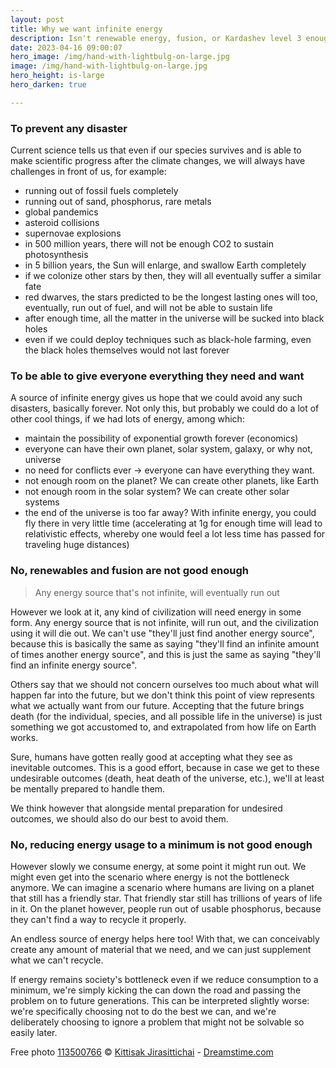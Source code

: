 ```yaml
---
layout: post
title: Why we want infinite energy
description: Isn't renewable energy, fusion, or Kardashev level 3 enough?
date: 2023-04-16 09:00:07
hero_image: /img/hand-with-lightbulg-on-large.jpg
image: /img/hand-with-lightbulg-on-large.jpg
hero_height: is-large
hero_darken: true

---
```

[//]: # (tags: bulma-clean-theme jekyll blog)
[//]: # (Vlad: the 'tags' parameter is really nice. Not exactly sure what it does or how it can be used, but at least it adds nice looking labels)

[//]: # (series: example_blog_series)
[//]: # (Vlad: the series parameter above could be really useful. It can work like a table of contents or site map)

### To prevent any disaster

Current science tells us that even if our species survives and is able to make scientific 
progress after the climate changes, we will always have challenges in front of us, for example:

* running out of fossil fuels completely
* running out of sand, phosphorus, rare metals
* global pandemics
* asteroid collisions
* supernovae explosions
* in 500 million years, there will not be enough CO2 to sustain photosynthesis
* in 5 billion years, the Sun will enlarge, and swallow Earth completely
* if we colonize other stars by then, they will all eventually suffer a similar fate
* red dwarves, the stars predicted to be the longest lasting ones will too, eventually, run out of fuel, and will not be able to sustain life
* after enough time, all the matter in the universe will be sucked into black holes
* even if we could deploy techniques such as black-hole farming, even the black holes themselves would not last forever


### To be able to give everyone everything they need and want
A source of infinite energy gives us hope that we could avoid any such disasters, 
basically forever. Not only this, but probably we could do a lot of other cool things, 
if we had lots of energy, among which:

* maintain the possibility of exponential growth forever (economics)
* everyone can have their own planet, solar system, galaxy, or why not, universe
* no need for conflicts ever -> everyone can have everything they want.
* not enough room on the planet? We can create other planets, like Earth
* not enough room in the solar system? We can create other solar systems
* the end of the universe is too far away? With infinite energy, you could fly there in very little 
time (accelerating at 1g for enough time will lead to relativistic effects, whereby one would feel a lot less time has passed for traveling huge distances)


### No, renewables and fusion are not good enough
> Any energy source that's not infinite, will eventually run out

However we look at it, any kind of civilization will need energy in some form.
Any energy source that is not infinite, will run out, and the civilization using it will die out.
We can't use "they'll just find another energy source", because this is basically the same as saying
"they'll find an infinite amount of times another energy source", and this is just the same as saying
"they'll find an infinite energy source".


Others say that we should not concern ourselves too much about what will happen far into the future, 
but we don't think this point of view represents what we actually want from our future. Accepting that
the future brings death (for the individual, species, and all possible life in the universe) is just something
we got accustomed to, and extrapolated from how life on Earth works.


Sure, humans have gotten really good at accepting what they see as inevitable outcomes. This is a good effort,
because in case we get to these undesirable outcomes (death, heat death of the universe, etc.), we'll at least
be mentally prepared to handle them. 


We think however that alongside mental preparation for undesired outcomes, we should also do our best to
avoid them.


### No, reducing energy usage to a minimum is not good enough

However slowly we consume energy, at some point it might run out. We might even get into the scenario where
energy is not the bottleneck anymore. We can imagine a scenario where humans are living on a planet
that still has a friendly star. That friendly star still has trillions of years of life in it. On the
planet however, people run out of usable phosphorus, because they can't find a way to recycle it properly.

An endless source of energy helps here too! With that, we can conceivably create any amount of material
that we need, and we can just supplement what we can't recycle.

If energy remains society's bottleneck even if we reduce consumption to a minimum, we're simply kicking the
can down the road and passing the problem on to future generations. This can be interpreted slightly worse: 
we're specifically choosing not to do the best we can, and we're deliberately choosing to ignore a problem 
that might not be solvable so easily later.

[//]: # ()
[//]: # (From version 0.12, you can now make a post a part of a series of posts, linking to the other posts in the series, by creating a `series` data file and then setting the series in each of the post's front matter.  )

[//]: # ()
[//]: # (The current post in the list is highlighted to help give context of where you are in the series. )

[//]: # ()
[//]: # (## Blog Series Data File)

[//]: # ()
[//]: # (Start by creating a yml file in the _data directory, for example `my_blog_series.yml`. Give the series a title and, optionally, a description. )

[//]: # ()
[//]: # (## Sections)

[//]: # ()
[//]: # (Next add sections. Each section can have a label &#40;optional&#41; and items. Each item is the title of an existing blog post. If the title is not found then the link will be empty.)

[//]: # ()
[//]: # (If you just want one list without labels, then omit the label and just add the items. )

[//]: # ()
[//]: # (```yaml)

[//]: # (title: The series title)

[//]: # (sections:)

[//]: # (  - items:)

[//]: # (      - title: Why use a static site generator)

[//]: # (      - title: Getting started with Bulma Clean Theme for Jekyll)

[//]: # (```)

[//]: # ()
[//]: # (Here is a full example with multiple sections with labels.)

[//]: # ()
[//]: # (```yaml)

[//]: # (title: The series title)

[//]: # (description: The series description text)

[//]: # (sections:)

[//]: # (  - label: The first section)

[//]: # (    items:)

[//]: # (      - title: Why use a static site generator)

[//]: # (      - title: Getting started with Bulma Clean Theme for Jekyll)

[//]: # (  - label: Another section)

[//]: # (    items:)

[//]: # (      - title: Introducing some new layouts to Bulma Clean Theme)

[//]: # (      - title: Creating a docs site with Bulma Clean Theme)

[//]: # (      - title: Creating a post series)

[//]: # (```)

[//]: # ()
[//]: # (## Update your posts)

[//]: # ()
[//]: # (Finally, add the series setting to your front matter in each post you want the series to show in. )

[//]: # ()
[//]: # (```yaml)

[//]: # (series: my_blog_series)

[//]: # (```)

Free photo <a href="https://www.dreamstime.com/woman-hands-holding-light-bulb-solar-energy-thermal-ener-woman-hands-holding-light-bulb-solar-energy-thermal-free-stock-image-image-free-113500766">113500766</a> © <a href="https://www.dreamstime.com/petzshadow_info" itemprop="author">Kittisak Jirasittichai</a> - <a href="https://www.dreamstime.com/">Dreamstime.com</a>
